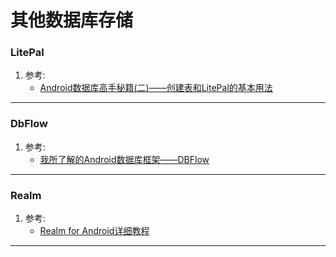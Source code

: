 # 其他数据库存储 #



### LitePal ###
1. 参考: 
	- [  Android数据库高手秘籍(二)——创建表和LitePal的基本用法 ](http://blog.csdn.net/guolin_blog/article/details/38556989)



---
### DbFlow ###
1. 参考: 
	- [ 我所了解的Android数据库框架——DBFlow ](http://mp.weixin.qq.com/s?__biz=MzA5MzI3NjE2MA==&mid=2650242234&idx=1&sn=e710a97e9425bcd4231026db4903f122&chksm=88638dd5bf1404c3f09df3a1c906deb462b1fdce859b9b906255ecf66cc72cccdf85db6397b3&scene=0#rd)

---
### Realm ###
1. 参考: 
	- [ Realm for Android详细教程 ](https://www.jianshu.com/p/28912c2f31db)


---